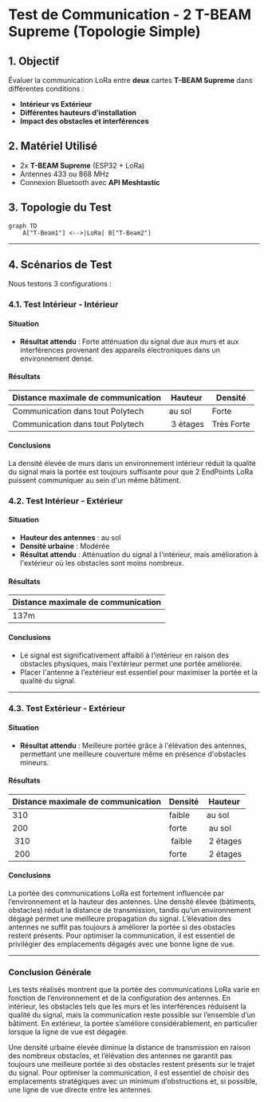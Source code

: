# Test de Communication - 2 T-BEAM Supreme (Topologie Simple)

## 1. Objectif
Évaluer la communication LoRa entre **deux** cartes **T-BEAM Supreme** dans différentes conditions :
- **Intérieur vs Extérieur**
- **Différentes hauteurs d’installation**
- **Impact des obstacles et interférences**

## 2. Matériel Utilisé
- 2x **T-BEAM Supreme** (ESP32 + LoRa)
- Antennes 433 ou 868 MHz
- Connexion Bluetooth avec **API Meshtastic**

## 3. Topologie du Test
```mermaid
graph TD
    A["T-Beam1"] <-->|LoRa| B["T-Beam2"]

```
---

## 4. Scénarios de Test  
Nous testons 3 configurations :

### **4.1. Test Intérieur - Intérieur** 
#### Situation
- **Résultat attendu** : Forte atténuation du signal due aux murs et aux interférences provenant des appareils électroniques dans un environnement dense.

#### Résultats
| Distance maximale de communication | Hauteur | Densité |
|------------------------------------| --- | --- |
| Communication dans tout Polytech | au sol | Forte |
| Communication dans tout Polytech | 3 étages | Très Forte |

#### Conclusions
La densité élevée de murs dans un environnement intérieur réduit la qualité du signal mais la portée est toujours suffisante pour que 2 EndPoints LoRa puissent communiquer au sein d'un même bâtiment.

### **4.2. Test Intérieur - Extérieur** 

#### Situation
- **Hauteur des antennes** : au sol
- **Densité urbaine** : Modérée 
- **Résultat attendu** : Atténuation du signal à l'intérieur, mais amélioration à l'extérieur où les obstacles sont moins nombreux.

#### Résultats
| Distance maximale de communication |
|---|
| 137m |

#### Conclusions
- Le signal est significativement affaibli à l'intérieur en raison des obstacles physiques, mais l'extérieur permet une portée améliorée.
- Placer l'antenne à l'extérieur est essentiel pour maximiser la portée et la qualité du signal.

---

### **4.3. Test Extérieur - Extérieur** 

#### Situation
- **Résultat attendu** : Meilleure portée grâce à l'élévation des antennes, permettant une meilleure couverture même en présence d'obstacles mineurs.

#### Résultats
| Distance maximale de communication | Densité | Hauteur |
|---|---|---|
| 310 | faible | au sol |
| 200 | forte | au sol |
| 310 | faible | 2 étages |
| 200 | forte | 2 étages |

#### Conclusions
La portée des communications LoRa est fortement influencée par l’environnement et la hauteur des antennes. Une densité élevée (bâtiments, obstacles) réduit la distance de transmission, tandis qu’un environnement dégagé permet une meilleure propagation du signal. L’élévation des antennes ne suffit pas toujours à améliorer la portée si des obstacles restent présents. Pour optimiser la communication, il est essentiel de privilégier des emplacements dégagés avec une bonne ligne de vue.

---
### Conclusion Générale  

Les tests réalisés montrent que la portée des communications LoRa varie en fonction de l’environnement et de la configuration des antennes. En intérieur, les obstacles tels que les murs et les interférences réduisent la qualité du signal, mais la communication reste possible sur l’ensemble d’un bâtiment. En extérieur, la portée s’améliore considérablement, en particulier lorsque la ligne de vue est dégagée.  

Une densité urbaine élevée diminue la distance de transmission en raison des nombreux obstacles, et l’élévation des antennes ne garantit pas toujours une meilleure portée si des obstacles restent présents sur le trajet du signal. Pour optimiser la communication, il est essentiel de choisir des emplacements stratégiques avec un minimum d’obstructions et, si possible, une ligne de vue directe entre les antennes.  
